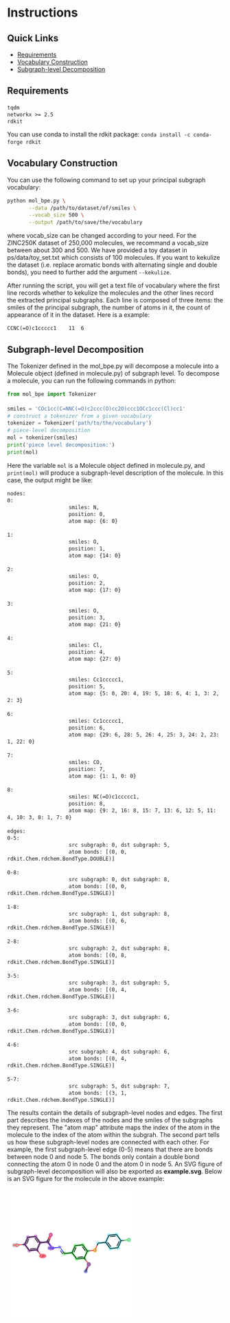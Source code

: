 # Instructions

## Quick Links

- [Requirements](#requirements)
- [Vocabulary Construction](#vocabulary-construction)
- [Subgraph-level Decomposition](#subgraph-level-decomposition)


## Requirements
```
tqdm
networkx >= 2.5
rdkit
```

You can use conda to install the rdkit package: `conda install -c conda-forge rdkit`

## Vocabulary Construction
You can use the following command to set up your principal subgraph vocabulary:

```bash
python mol_bpe.py \
	   --data /path/to/dataset/of/smiles \
	   --vocab_size 500 \
	   --output /path/to/save/the/vocabulary
```

where vocab_size can be changed according to your need. For the ZINC250K dataset of 250,000 molecules, we recommand a vocab_size between about 300 and 500. We have provided a toy dataset in ps/data/toy_set.txt which consists of 100 molecules. If you want to kekulize the dataset (i.e. replace aromatic bonds with alternating single and double bonds), you need to further add the argument `--kekulize`.

After running the script, you will get a text file of vocabulary where the first line records whether to kekulize the molecules and the other lines record the extracted principal subgraphs. Each line is composed of three items: the smiles of the principal subgraph, the number of atoms in it, the count of appearance of it in the dataset. Here is a example:
```
CCNC(=O)c1ccccc1	11	6
```


## Subgraph-level Decomposition

The Tokenizer defined in the mol_bpe.py will decompose a molecule into a Molecule object (defined in molecule.py) of subgraph level. To decompose a molecule, you can run the following commands in python:

```python
from mol_bpe import Tokenizer

smiles = 'COc1cc(C=NNC(=O)c2ccc(O)cc2O)ccc1OCc1ccc(Cl)cc1'
# construct a tokenizer from a given vocabulary
tokenizer = Tokenizer('path/to/the/vocabulary')
# piece-level decomposition
mol = tokenizer(smiles)
print('piece level decomposition:')
print(mol)
```
Here the variable `mol` is a Molecule object defined in molecule.py, and `print(mol)` will produce a subgraph-level description of the molecule. In this case, the output might be like:
```
nodes: 
0:
                    smiles: N,
                    position: 0,
                    atom map: {6: 0}
                
1:
                    smiles: O,
                    position: 1,
                    atom map: {14: 0}
                
2:
                    smiles: O,
                    position: 2,
                    atom map: {17: 0}
                
3:
                    smiles: O,
                    position: 3,
                    atom map: {21: 0}
                
4:
                    smiles: Cl,
                    position: 4,
                    atom map: {27: 0}
                
5:
                    smiles: Cc1ccccc1,
                    position: 5,
                    atom map: {5: 0, 20: 4, 19: 5, 18: 6, 4: 1, 3: 2, 2: 3}
                
6:
                    smiles: Cc1ccccc1,
                    position: 6,
                    atom map: {29: 6, 28: 5, 26: 4, 25: 3, 24: 2, 23: 1, 22: 0}
                
7:
                    smiles: CO,
                    position: 7,
                    atom map: {1: 1, 0: 0}
                
8:
                    smiles: NC(=O)c1ccccc1,
                    position: 8,
                    atom map: {9: 2, 16: 8, 15: 7, 13: 6, 12: 5, 11: 4, 10: 3, 8: 1, 7: 0}
                
edges: 
0-5:
                    src subgraph: 0, dst subgraph: 5,
                    atom bonds: [(0, 0, rdkit.Chem.rdchem.BondType.DOUBLE)]
                
0-8:
                    src subgraph: 0, dst subgraph: 8,
                    atom bonds: [(0, 0, rdkit.Chem.rdchem.BondType.SINGLE)]
                
1-8:
                    src subgraph: 1, dst subgraph: 8,
                    atom bonds: [(0, 6, rdkit.Chem.rdchem.BondType.SINGLE)]
                
2-8:
                    src subgraph: 2, dst subgraph: 8,
                    atom bonds: [(0, 8, rdkit.Chem.rdchem.BondType.SINGLE)]
                
3-5:
                    src subgraph: 3, dst subgraph: 5,
                    atom bonds: [(0, 4, rdkit.Chem.rdchem.BondType.SINGLE)]
                
3-6:
                    src subgraph: 3, dst subgraph: 6,
                    atom bonds: [(0, 0, rdkit.Chem.rdchem.BondType.SINGLE)]
                
4-6:
                    src subgraph: 4, dst subgraph: 6,
                    atom bonds: [(0, 4, rdkit.Chem.rdchem.BondType.SINGLE)]
                
5-7:
                    src subgraph: 5, dst subgraph: 7,
                    atom bonds: [(3, 1, rdkit.Chem.rdchem.BondType.SINGLE)]
```
The results contain the details of subgraph-level nodes and edges. The first part describes the indexes of the nodes and the smiles of the subgraphs they represent. The "atom map" attribute maps the index of the atom in the molecule to the index of the atom within the subgrah. The second part tells us how these subgraph-level nodes are connected with each other. For example, the first subgraph-level edge (0-5) means that there are bonds between node 0 and node 5. The bonds only contain a double bond connecting the atom 0 in node 0 and the atom 0 in node 5. An SVG figure of subgraph-level decomposition will also be exported as **example.svg**. Below is an SVG figure for the molecule in the above example:

<img src="../figs/example.svg" width="300">